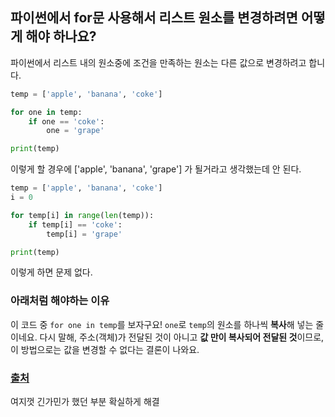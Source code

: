 ## 파이썬에서 for문 사용해서 리스트 원소를 변경하려면 어떻게 해야 하나요?



파이썬에서 리스트 내의 원소중에 조건을 만족하는 원소는 다른 값으로 변경하려고 합니다.

   

```python
temp = ['apple', 'banana', 'coke']

for one in temp:
    if one == 'coke':
        one = 'grape'

print(temp)
```

이렇게 할 경우에 ['apple', 'banana', 'grape'] 가 될거라고 생각했는데 안 된다.

```python
temp = ['apple', 'banana', 'coke']
i = 0

for temp[i] in range(len(temp)):
    if temp[i] == 'coke':
        temp[i] = 'grape'

print(temp)
```

이렇게 하면 문제 없다.

   

### 아래처럼 해야하는 이유

이 코드 중 `for one in temp`를 보자구요! `one`로 `temp`의 원소를 하나씩 **복사**해 넣는 줄이네요. 다시 말해, 주소(객체)가 전달된 것이 아니고 **값 만이 복사되어 전달된 것**이므로, 이 방법으로는 값을 변경할 수 없다는 결론이 나와요.

   

### [출처](https://hashcode.co.kr/questions/8870/%ED%8C%8C%EC%9D%B4%EC%8D%AC%EC%97%90%EC%84%9C-for%EB%AC%B8-%EC%82%AC%EC%9A%A9%ED%95%B4%EC%84%9C-%EB%A6%AC%EC%8A%A4%ED%8A%B8-%EC%9B%90%EC%86%8C%EB%A5%BC-%EB%B3%80%EA%B2%BD%ED%95%98%EB%A0%A4%EB%A9%B4-%EC%96%B4%EB%96%BB%EA%B2%8C-%ED%95%B4%EC%95%BC-%ED%95%98%EB%82%98%EC%9A%94)

여지껏 긴가민가 했던 부분 확실하게 해결